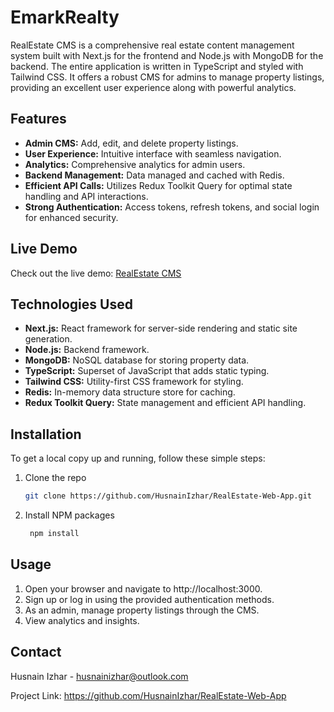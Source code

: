 # EmarkRealty

RealEstate CMS is a comprehensive real estate content management system built with Next.js for the frontend and Node.js with MongoDB for the backend. The entire application is written in TypeScript and styled with Tailwind CSS. It offers a robust CMS for admins to manage property listings, providing an excellent user experience along with powerful analytics.

## Features

- **Admin CMS:** Add, edit, and delete property listings.
- **User Experience:** Intuitive interface with seamless navigation.
- **Analytics:** Comprehensive analytics for admin users.
- **Backend Management:** Data managed and cached with Redis.
- **Efficient API Calls:** Utilizes Redux Toolkit Query for optimal state handling and API interactions.
- **Strong Authentication:** Access tokens, refresh tokens, and social login for enhanced security.

## Live Demo

Check out the live demo: [RealEstate CMS](https://emarkrealty.com)

## Technologies Used

- **Next.js:** React framework for server-side rendering and static site generation.
- **Node.js:** Backend framework.
- **MongoDB:** NoSQL database for storing property data.
- **TypeScript:** Superset of JavaScript that adds static typing.
- **Tailwind CSS:** Utility-first CSS framework for styling.
- **Redis:** In-memory data structure store for caching.
- **Redux Toolkit Query:** State management and efficient API handling.

## Installation

To get a local copy up and running, follow these simple steps:

1. Clone the repo
   ```sh
   git clone https://github.com/HusnainIzhar/RealEstate-Web-App.git
2. Install NPM packages
   ```sh
    npm install
   
## Usage

1. Open your browser and navigate to http://localhost:3000.
2. Sign up or log in using the provided authentication methods.
3. As an admin, manage property listings through the CMS.
4. View analytics and insights.

## Contact

Husnain Izhar - husnainizhar@outlook.com

Project Link: https://github.com/HusnainIzhar/RealEstate-Web-App
